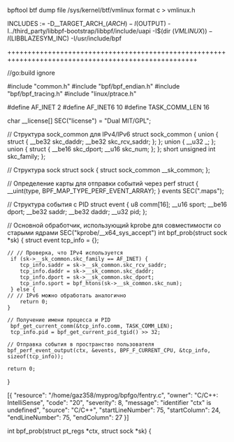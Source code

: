 bpftool btf dump file /sys/kernel/btf/vmlinux format c > vmlinux.h


INCLUDES := -D__TARGET_ARCH_$(ARCH) -I$(OUTPUT) -I../third_party/libbpf-bootstrap/libbpf/include/uapi -I$(dir $(VMLINUX)) -I$(LIBBLAZESYM_INC) -I/usr/include/bpf

+++++++++++++++++++++++++++++++++++++++++++++++++++++++++++++++++++++++++++++++++++++++++++++++++++++

//go:build ignore

#include "common.h"
#include "bpf/bpf_endian.h"
#include "bpf/bpf_tracing.h"
#include "linux/ptrace.h"

#define AF_INET 2
#define AF_INET6 10
#define TASK_COMM_LEN 16

char __license[] SEC("license") = "Dual MIT/GPL";

// Структура sock_common для IPv4/IPv6
struct sock_common {
	union {
		struct {
			__be32 skc_daddr;
			__be32 skc_rcv_saddr;
		};
	};
	union {
		__u32 _;
	};
	union {
		struct {
			__be16 skc_dport;
			__u16 skc_num;
		};
	};
	short unsigned int skc_family;
};

// Структура sock
struct sock {
	struct sock_common __sk_common;
};

// Определение карты для отправки событий через perf
struct {
	__uint(type, BPF_MAP_TYPE_PERF_EVENT_ARRAY);
} events SEC(".maps");

// Структура события с PID
struct event {
	u8 comm[16];
	__u16 sport;
	__be16 dport;
	__be32 saddr;
	__be32 daddr;
	__u32 pid;
};

// Основной обработчик, использующий kprobe для совместимости со старыми ядрами
SEC("kprobe/__x64_sys_accept")
int bpf_prob(struct sock *sk) {
	  struct event tcp_info = {};

	// // Проверка, что IPv4 используется
	 if (sk->__sk_common.skc_family == AF_INET) {
	 	tcp_info.saddr = sk->__sk_common.skc_rcv_saddr;
		tcp_info.daddr = sk->__sk_common.skc_daddr;
	 	tcp_info.dport = sk->__sk_common.skc_dport;
	 	tcp_info.sport = bpf_htons(sk->__sk_common.skc_num);
	 } else {
	// // IPv6 можно обработать аналогично
	  	return 0;
	}

	// Получение имени процесса и PID
	 bpf_get_current_comm(&tcp_info.comm, TASK_COMM_LEN);
	 tcp_info.pid = bpf_get_current_pid_tgid() >> 32;

	// Отправка события в пространство пользователя
	bpf_perf_event_output(ctx, &events, BPF_F_CURRENT_CPU, &tcp_info, sizeof(tcp_info));

	return 0;
}


[{
	"resource": "/home/gaz358/myprog/bpfgo/fentry.c",
	"owner": "C/C++: IntelliSense",
	"code": "20",
	"severity": 8,
	"message": "identifier \"ctx\" is undefined",
	"source": "C/C++",
	"startLineNumber": 75,
	"startColumn": 24,
	"endLineNumber": 75,
	"endColumn": 27
}]


int bpf_prob(struct pt_regs *ctx, struct sock *sk) {

